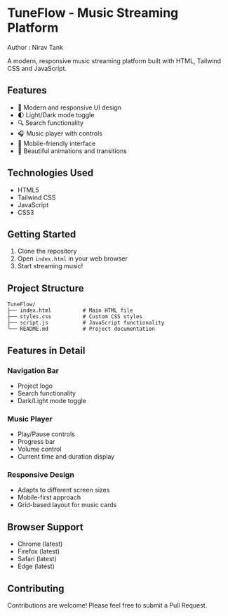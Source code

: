 # TuneFlow - Music Streaming Platform
Author : Nirav Tank

A modern, responsive music streaming platform built with HTML, Tailwind CSS and JavaScript.

## Features

- 🎵 Modern and responsive UI design
- 🌓 Light/Dark mode toggle
- 🔍 Search functionality
- 🎧 Music player with controls
- 📱 Mobile-friendly interface
- 🎨 Beautiful animations and transitions

## Technologies Used

- HTML5
- Tailwind CSS
- JavaScript
- CSS3

## Getting Started

1. Clone the repository
2. Open `index.html` in your web browser
3. Start streaming music!

## Project Structure

```
TuneFlow/
├── index.html          # Main HTML file
├── styles.css          # Custom CSS styles
├── script.js           # JavaScript functionality
└── README.md           # Project documentation
```

## Features in Detail

### Navigation Bar

- Project logo
- Search functionality
- Dark/Light mode toggle

### Music Player

- Play/Pause controls
- Progress bar
- Volume control
- Current time and duration display

### Responsive Design

- Adapts to different screen sizes
- Mobile-first approach
- Grid-based layout for music cards

## Browser Support

- Chrome (latest)
- Firefox (latest)
- Safari (latest)
- Edge (latest)


## Contributing

Contributions are welcome! Please feel free to submit a Pull Request.
